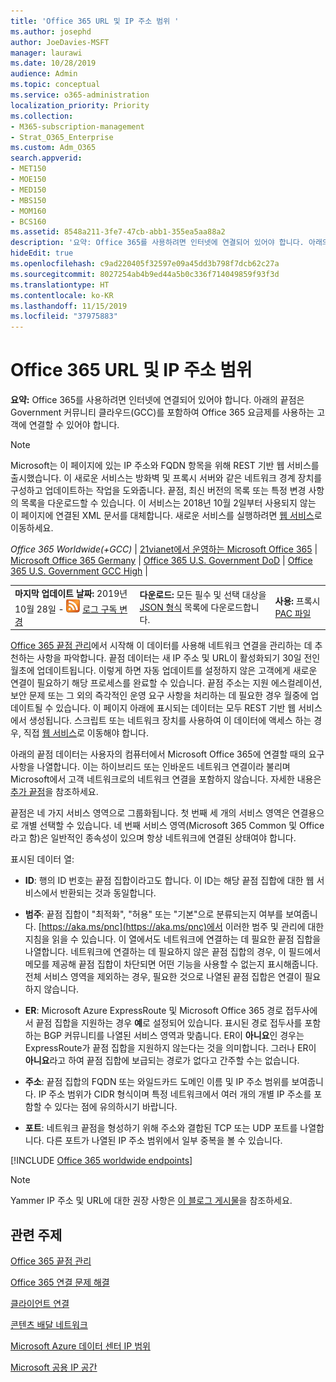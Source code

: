 ```yaml
---
title: 'Office 365 URL 및 IP 주소 범위 '
ms.author: josephd
author: JoeDavies-MSFT
manager: laurawi
ms.date: 10/28/2019
audience: Admin
ms.topic: conceptual
ms.service: o365-administration
localization_priority: Priority
ms.collection:
- M365-subscription-management
- Strat_O365_Enterprise
ms.custom: Adm_O365
search.appverid:
- MET150
- MOE150
- MED150
- MBS150
- MOM160
- BCS160
ms.assetid: 8548a211-3fe7-47cb-abb1-355ea5aa88a2
description: '요약: Office 365를 사용하려면 인터넷에 연결되어 있어야 합니다. 아래의 끝점은 Government 커뮤니티 클라우드(GCC)를 포함하여 Office 365 요금제를 사용하는 고객에 연결할 수 있어야 합니다.'
hideEdit: true
ms.openlocfilehash: c9ad220405f32597e09a45dd3b798f7dcb62c27a
ms.sourcegitcommit: 8027254ab4b9ed44a5b0c336f714049859f93f3d
ms.translationtype: HT
ms.contentlocale: ko-KR
ms.lasthandoff: 11/15/2019
ms.locfileid: "37975883"
---
```

# <a name="office-365-urls-and-ip-address-ranges"></a>Office 365 URL 및 IP 주소 범위 

 **요약:** Office 365를 사용하려면 인터넷에 연결되어 있어야 합니다. 아래의 끝점은 Government 커뮤니티 클라우드(GCC)를 포함하여 Office 365 요금제를 사용하는 고객에 연결할 수 있어야 합니다.
  
> [!NOTE]
> Microsoft는 이 페이지에 있는 IP 주소와 FQDN 항목을 위해 REST 기반 웹 서비스를 출시했습니다. 이 새로운 서비스는 방화벽 및 프록시 서버와 같은 네트워크 경계 장치를 구성하고 업데이트하는 작업을 도와줍니다. 끝점, 최신 버전의 목록 또는 특정 변경 사항의 목록을 다운로드할 수 있습니다. 이 서비스는 2018년 10월 2일부터 사용되지 않는 이 페이지에 연결된 XML 문서를 대체합니다. 새로운 서비스를 실행하려면 [웹 서비스](office-365-ip-web-service.md)로 이동하세요.
  
*Office 365 Worldwide(+GCC)* | [21vianet에서 운영하는 Microsoft Office 365](urls-and-ip-address-ranges-21vianet.md) | [Microsoft Office 365 Germany](office-365-germany-endpoints.md) | [Office 365 U.S. Government DoD](office-365-u-s-government-dod-endpoints.md)  | [Office 365 U.S. Government GCC High](office-365-u-s-government-gcc-high-endpoints.md) |
  
||||
|:-----|:-----|:-----|
|**마지막 업데이트 날짜:** 2019년 10월 28일 - ![RSS](media/5dc6bb29-25db-4f44-9580-77c735492c4b.png) [로그 구독 변경](https://endpoints.office.com/version/worldwide?allversions=true&format=rss&clientrequestid=b10c5ed1-bad1-445f-b386-b919946339a7) <br/> |**다운로드:** 모든 필수 및 선택 대상을 [JSON 형식](https://endpoints.office.com/endpoints/worldwide?clientrequestid=b10c5ed1-bad1-445f-b386-b919946339a7) 목록에 다운로드합니다.  <br/> | **사용:** 프록시 [PAC 파일](managing-office-365-endpoints.md#pacfiles) <br/> |
   
 [Office 365 끝점 관리](managing-office-365-endpoints.md)에서 시작해 이 데이터를 사용해 네트워크 연결을 관리하는 데 추천하는 사항을 파악합니다. 끝점 데이터는 새 IP 주소 및 URL이 활성화되기 30일 전인 월초에 업데이트됩니다. 이렇게 하면 자동 업데이트를 설정하지 않은 고객에게 새로운 연결이 필요하기 해당 프로세스를 완료할 수 있습니다. 끝점 주소는 지원 에스컬레이션, 보안 문제 또는 그 외의 즉각적인 운영 요구 사항을 처리하는 데 필요한 경우 월중에 업데이트될 수 있습니다. 이 페이지 아래에 표시되는 데이터는 모두 REST 기반 웹 서비스에서 생성됩니다. 스크립트 또는 네트워크 장치를 사용하여 이 데이터에 액세스 하는 경우, 직접 [웹 서비스](office-365-ip-web-service.md)로 이동해야 합니다.

아래의 끝점 데이터는 사용자의 컴퓨터에서 Microsoft Office 365에 연결할 때의 요구 사항을 나열합니다. 이는 하이브리드 또는 인바운드 네트워크 연결이라 불리며 Microsoft에서 고객 네트워크로의 네트워크 연결을 포함하지 않습니다. 자세한 내용은 [추가 끝점](additional-office365-ip-addresses-and-urls.md)을 참조하세요.

끝점은 네 가지 서비스 영역으로 그룹화됩니다. 첫 번째 세 개의 서비스 영역은 연결용으로 개별 선택할 수 있습니다. 네 번째 서비스 영역(Microsoft 365 Common 및 Office 라고 함)은 일반적인 종속성이 있으며 항상 네트워크에 연결된 상태여야 합니다.

표시된 데이터 열:

- **ID**: 행의 ID 번호는 끝점 집합이라고도 합니다. 이 ID는 해당 끝점 집합에 대한 웹 서비스에서 반환되는 것과 동일합니다.

- **범주**: 끝점 집합이 "최적화", "허용" 또는 "기본"으로 분류되는지 여부를 보여줍니다. [https://aka.ms/pnc](https://aka.ms/pnc)에서 이러한 범주 및 관리에 대한 지침을 읽을 수 있습니다. 이 열에서도 네트워크에 연결하는 데 필요한 끝점 집합을 나열합니다. 네트워크에 연결하는 데 필요하지 않은 끝점 집합의 경우, 이 필드에서 메모를 제공해 끝점 집합이 차단되면 어떤 기능을 사용할 수 없는지 표시해줍니다. 전체 서비스 영역을 제외하는 경우, 필요한 것으로 나열된 끝점 집합은 연결이 필요하지 않습니다.

- **ER**: Microsoft Azure ExpressRoute 및 Microsoft Office 365 경로 접두사에서 끝점 집합을 지원하는 경우 **예**로 설정되어 있습니다. 표시된 경로 접두사를 포함하는 BGP 커뮤니티를 나열된 서비스 영역과 맞춥니다. ER이 **아니요**인 경우는 ExpressRoute가 끝점 집합을 지원하지 않는다는 것을 의미합니다. 그러나 ER이 **아니요**라고 하여 끝점 집합에 보급되는 경로가 없다고 간주할 수는 없습니다.

- **주소**: 끝점 집합의 FQDN 또는 와일드카드 도메인 이름 및 IP 주소 범위를 보여줍니다. IP 주소 범위가 CIDR 형식이며 특정 네트워크에서 여러 개의 개별 IP 주소를 포함할 수 있다는 점에 유의하시기 바랍니다.
 
- **포트**: 네트워크 끝점을 형성하기 위해 주소와 결합된 TCP 또는 UDP 포트를 나열합니다. 다른 포트가 나열된 IP 주소 범위에서 일부 중복을 볼 수 있습니다.

[!INCLUDE [Office 365 worldwide endpoints](./includes/office-365-worldwide-endpoints.md)]

>[!Note]
>Yammer IP 주소 및 URL에 대한 권장 사항은 [이 블로그 게시물](https://techcommunity.microsoft.com/t5/Yammer-Blog/Using-hard-coded-IP-addresses-for-Yammer-is-not-recommended/ba-p/276592)을 참조하세요.
>


## <a name="related-topics"></a>관련 주제

[Office 365 끝점 관리](managing-office-365-endpoints.md)
  
[Office 365 연결 문제 해결](https://support.office.com/article/d4088321-1c89-4b96-9c99-54c75cae2e6d.aspx)
  
[클라이언트 연결](https://support.office.com/article/client-connectivity-4232abcf-4ae5-43aa-bfa1-9a078a99c78b)
  
[콘텐츠 배달 네트워크](https://support.office.com/article/content-delivery-networks-0140f704-6614-49bb-aa6c-89b75dcd7f1f)
  
[Microsoft Azure 데이터 센터 IP 범위](https://www.microsoft.com/download/details.aspx?id=41653)
  
[Microsoft 공용 IP 공간](https://www.microsoft.com/download/details.aspx?id=53602)

